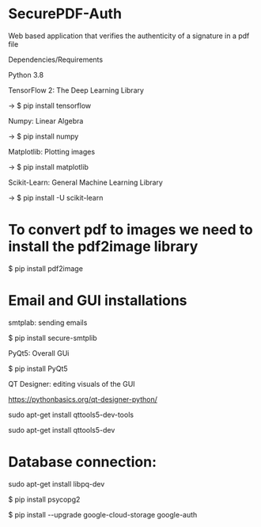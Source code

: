 # SecurePDF-Auth

Web based application that verifies the authenticity of a signature in a pdf file

Dependencies/Requirements

Python 3.8

TensorFlow 2: The Deep Learning Library

-> $ pip install tensorflow

Numpy: Linear Algebra

-> $ pip install numpy

Matplotlib: Plotting images

-> $ pip install matplotlib 

Scikit-Learn: General Machine Learning Library

-> $ pip install -U scikit-learn

# To convert pdf to images we need to install the pdf2image library

$ pip install pdf2image

# Email and GUI installations 

smtplab: sending emails

$ pip install secure-smtplib

PyQt5: Overall GUi

$ pip install PyQt5

QT Designer: editing visuals of the GUI

https://pythonbasics.org/qt-designer-python/

sudo apt-get install qttools5-dev-tools

sudo apt-get install qttools5-dev

# Database connection:

sudo apt-get install libpq-dev

$ pip install psycopg2

$ pip install --upgrade google-cloud-storage google-auth

